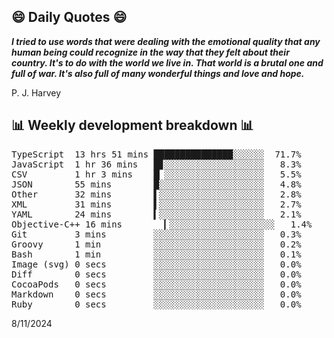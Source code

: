 ## 😄 Daily Quotes 😄

_**I tried to use words that were dealing with the emotional quality that any human being could recognize in the way that they felt about their country. It's to do with the world we live in. That world is a brutal one and full of war. It's also full of many wonderful things and love and hope.**_

P. J. Harvey



## 📊 Weekly development breakdown 📊

<pre>TypeScript  13 hrs 51 mins ███████████████░░░░░░  71.7%
JavaScript  1 hr 36 mins   █▊░░░░░░░░░░░░░░░░░░░   8.3%
CSV         1 hr 3 mins    █▏░░░░░░░░░░░░░░░░░░░   5.5%
JSON        55 mins        █░░░░░░░░░░░░░░░░░░░░   4.8%
Other       32 mins        ▌░░░░░░░░░░░░░░░░░░░░   2.8%
XML         31 mins        ▌░░░░░░░░░░░░░░░░░░░░   2.7%
YAML        24 mins        ▍░░░░░░░░░░░░░░░░░░░░   2.1%
Objective-C++ 16 mins        ▎░░░░░░░░░░░░░░░░░░░░   1.4%
Git         3 mins         ░░░░░░░░░░░░░░░░░░░░░   0.3%
Groovy      1 min          ░░░░░░░░░░░░░░░░░░░░░   0.2%
Bash        1 min          ░░░░░░░░░░░░░░░░░░░░░   0.1%
Image (svg) 0 secs         ░░░░░░░░░░░░░░░░░░░░░   0.0%
Diff        0 secs         ░░░░░░░░░░░░░░░░░░░░░   0.0%
CocoaPods   0 secs         ░░░░░░░░░░░░░░░░░░░░░   0.0%
Markdown    0 secs         ░░░░░░░░░░░░░░░░░░░░░   0.0%
Ruby        0 secs         ░░░░░░░░░░░░░░░░░░░░░   0.0%</pre>

8/11/2024